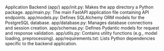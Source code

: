Application Backend (app/)
app/init.py: Makes the app directory a Python package.
app/main.py: The main FastAPI application file containing API endpoints.
app/models.py: Defines SQLAlchemy ORM models for the PostgreSQL database.
app/database.py: Manages database connections and session creation.
app/schemas.py: Defines Pydantic models for request and response validation.
app/utils.py: Contains utility functions (e.g., model loading, preprocessing).
app/requirements.txt: Lists Python dependencies specific to the backend application.